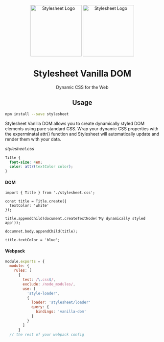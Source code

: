 <div align="center" href="">
    <img height="167" src="https://cdn.rawgit.com/500tech/stylesheet/master/assets/stylesheet.svg" alt="Stylesheet Logo" align="center" />
    <img width="167" src="https://cdn.rawgit.com/500tech/stylesheet/master/assets/dom.svg" alt="Stylesheet Logo" align="center" />
<h1>Stylesheet Vanilla DOM</h1>
<p>Dynamic CSS for the Web</p>
</div>

<h2 align="center">Usage</h2>

```bash
npm install --save stylesheet
```

Stylesheet Vanilla DOM allows you to create dynamically styled DOM elements using pure standard CSS. Wrap your dynamic CSS properties with the experminatal attr() function and Stylesheet will automatically update and render them with your data.

*stylesheet.css*
```CSS
Title {
  font-size: 4em;
  color: attr(textColor color);
}
```

#### DOM

```JSX
import { Title } from './stylesheet.css';

const title = Title.create({
  textColor: 'white'
});

title.appendChild(document.createTextNode('My dynamically styled app'));

documnet.body.appendChild(title);

title.textColor = 'blue';
```

#### Webpack

```JavaScript
module.exports = {
  module: {
    rules: [
      {
        test: /\.css$/,
        exclude: /node_modules/,
        use: [
          'style-loader',
          {
            loader: 'stylesheet/loader'
            query: {
              bindings: 'vanilla-dom'
            }
          }
        ]
      }
  // the rest of your webpack config
```
